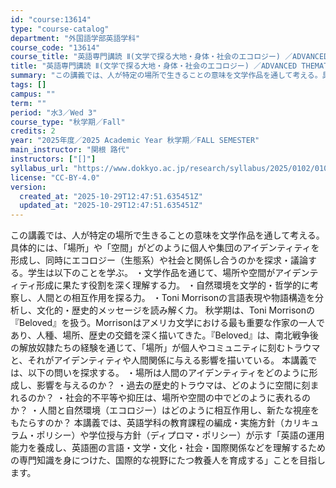 ```yaml
---
id: "course:13614"
type: "course-catalog"
department: "外国語学部英語学科"
course_code: "13614"
course_title: "英語専門講読 Ⅱ(文学で探る大地・身体・社会のエコロジー) ／ADVANCED THEMATIC READING Ⅱ"
title: "英語専門講読 Ⅱ(文学で探る大地・身体・社会のエコロジー) ／ADVANCED THEMATIC READING Ⅱ"
summary: "この講義では、人が特定の場所で生きることの意味を文学作品を通して考える。具体的には、「場所」や「空間」がどのように個人や集団のアイデンティティを形成し、同時にエコロジー（生態系）や社会と関係し合うのかを探求・議論する。学生は以下のことを学ぶ…"
tags: []
campus: ""
term: ""
period: "水3／Wed 3"
course_type: "秋学期／Fall"
credits: 2
year: "2025年度／2025 Academic Year 秋学期／FALL SEMESTER"
main_instructor: "関根 路代"
instructors: ["[]"]
syllabus_url: "https://www.dokkyo.ac.jp/research/syllabus/2025/0102/0102_13614_ja_JP.html"
license: "CC-BY-4.0"
version:
  created_at: "2025-10-29T12:47:51.635451Z"
  updated_at: "2025-10-29T12:47:51.635451Z"
---
```

この講義では、人が特定の場所で生きることの意味を文学作品を通して考える。具体的には、「場所」や「空間」がどのように個人や集団のアイデンティティを形成し、同時にエコロジー（生態系）や社会と関係し合うのかを探求・議論する。学生は以下のことを学ぶ。 ・文学作品を通じて、場所や空間がアイデンティティ形成に果たす役割を深く理解する力。 ・自然環境を文学的・哲学的に考察し、人間との相互作用を探る力。 ・Toni Morrisonの言語表現や物語構造を分析し、文化的・歴史的メッセージを読み解く力。 秋学期は、Toni Morrisonの『Beloved』を扱う。Morrisonはアメリカ文学における最も重要な作家の一人であり、人種、場所、歴史の交錯を深く描いてきた。『Beloved』は、南北戦争後の解放奴隷たちの経験を通じて、「場所」が個人やコミュニティに刻むトラウマと、それがアイデンティティや人間関係に与える影響を描いている。 本講義では、以下の問いを探求する。 ・場所は人間のアイデンティティをどのように形成し、影響を与えるのか？ ・過去の歴史的トラウマは、どのように空間に刻まれるのか？ ・社会的不平等や抑圧は、場所や空間の中でどのように表れるのか？ ・人間と自然環境（エコロジー）はどのように相互作用し、新たな視座をもたらすのか？ 本講義では、英語学科の教育課程の編成・実施方針（カリキュラム・ポリシー）や学位授与方針（ディプロマ・ポリシー）が示す「英語の運用能力を養成し、英語圏の言語・文学・文化・社会・国際関係などを理解するための専門知識を身につけた、国際的な視野にたつ教養人を育成する」ことを目指します。
